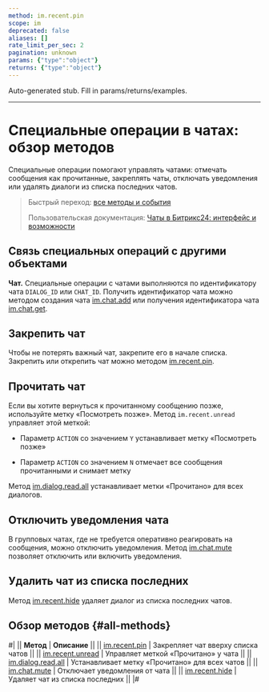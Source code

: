 ```yaml
---
method: im.recent.pin
scope: im
deprecated: false
aliases: []
rate_limit_per_sec: 2
pagination: unknown
params: {"type":"object"}
returns: {"type":"object"}
---
```


Auto-generated stub. Fill in params/returns/examples.

---

# Специальные операции в чатах: обзор методов

Специальные операции помогают управлять чатами: отмечать сообщения как прочитанные, закреплять чаты, отключать уведомления или удалять диалоги из списка последних чатов.

> Быстрый переход: [все методы и события](#all-methods) 
> 
> Пользовательская документация: [Чаты в Битрикс24: интерфейс и возможности](https://helpdesk.bitrix24.ru/open/21912520/)

## Связь специальных операций с другими объектами

**Чат.** Специальные операции с чатами выполняются по идентификатору чата `DIALOG_ID` или `CHAT_ID`. Получить идентификатор чата можно методом создания чата [im.chat.add](../im-chat-add.md) или получения идентификатора чата [im.chat.get](../im-chat-get.md).

## Закрепить чат

Чтобы не потерять важный чат, закрепите его в начале списка. Закрепить или открепить чат можно методом [im.recent.pin](./im-recent-pin.md).

## Прочитать чат

Если вы хотите вернуться к прочитанному сообщению позже, используйте метку «Посмотреть позже». Метод `im.recent.unread` управляет этой меткой:

-  Параметр `ACTION` со значением `Y` устанавливает метку «Посмотреть позже»

-  Параметр `ACTION` со значением `N` отмечает все сообщения прочитанными и снимает метку

Метод [im.dialog.read.all](./im-dialog-read-all.md) устанавливает метки «Прочитано» для всех диалогов.

## Отключить уведомления чата

В групповых чатах, где не требуется оперативно реагировать на сообщения, можно отключить уведомления. Метод [im.chat.mute](./im-chat-mute.md) позволяет отключить или включить уведомления.

## Удалить чат из списка последних

Метод [im.recent.hide](./im-recent-hide.md) удаляет диалог из списка последних чатов.

## Обзор методов {#all-methods}

#|
|| **Метод** | **Описание** ||
|| [im.recent.pin](./im-recent-pin.md) | Закрепляет чат вверху списка чатов ||
|| [im.recent.unread](./im-recent-unread.md) | Управляет меткой «Прочитано» у чата ||
|| [im.dialog.read.all](./im-dialog-read-all.md) | Устанавливает метку «Прочитано» для всех чатов ||
|| [im.chat.mute](./im-chat-mute.md) | Отключает уведомления от чата ||
|| [im.recent.hide](./im-recent-hide.md) | Удаляет чат из списка последних ||
|#

